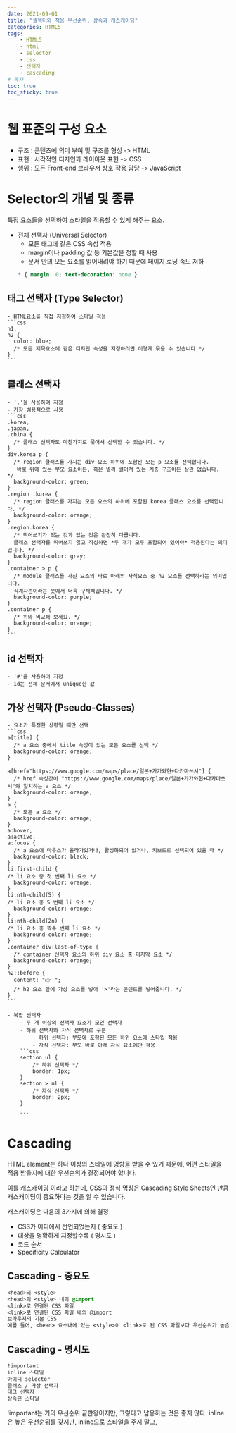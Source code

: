 ```yaml
---
date: 2021-09-01
title: "셀렉터와 적용 우선순위, 상속과 캐스캐이딩"
categories: HTML5
tags:
    - HTML5
    - html
    - selector
    - css
    - 선택자
    - cascading
# 목차
toc: true
toc_sticky: true
---
```

# 웹 표준의 구성 요소
- 구조 : 콘텐츠에 의미 부여 및 구조를 형성 -> HTML
- 표현 : 시각적인 디자인과 레이아웃 표현 -> CSS
- 행위 : 모든 Front-end 브라우저 상호 작용 담당 -> JavaScript

# **Selector의 개념 및 종류**
특정 요소들을 선택하여 스타일을 적용할 수 있게 해주는 요소.
- 전체 선택자 (Universal Selector)
    - 모든 태그에 같은 CSS 속성 적용
    - margin이나 padding 값 등 기본값을 정할 때 사용
    - 문서 안의 모든 요소를 읽어내려야 하기 때문에 페이지 로딩 속도 저하
    ```css
    * { margin: 0; text-decoration: none }
    ```
    
## 태그 선택자 (Type Selector)
    - HTML요소를 직접 지정하여 스타일 적용
    ```css
    h1,
    h2 {
      color: blue;
      /* 모든 제목요소에 같은 디자인 속성을 지정하려면 이렇게 묶을 수 있습니다 */
    }
    ```

## 클래스 선택자
    - '.'을 사용하여 지정
    - 가장 범용적으로 사용
    ```css
    .korea,
    .japan,
    .china {
      /* 클래스 선택자도 마찬가지로 묶어서 선택할 수 있습니다. */
    }
    div.korea p {
      /* region 클래스를 가지는 div 요소 하위에 포함된 모든 p 요소를 선택합니다.
       바로 위에 있는 부모 요소이든, 혹은 멀리 떨어져 있는 계층 구조이든 상관 없습니다. */
      background-color: green;
    }
    .region .korea {
      /* region 클래스를 가지는 모든 요소의 하위에 포함된 korea 클래스 요소를 선택합니다. */
      background-color: orange;
    }
    .region.korea {
      /* 띄어쓰기가 있는 것과 없는 것은 완전히 다릅니다.
      클래스 선택자를 띄어쓰지 않고 작성하면 *두 개가 모두 포함되어 있어야* 적용된다는 의미입니다. */
      background-color: gray;
    }
    .container > p {
      /* module 클래스를 가진 요소의 바로 아래의 자식요소 중 h2 요소를 선택하라는 의미입니다.
      직계자손이라는 뜻에서 더욱 구체적입니다. */
      background-color: purple;
    }
    .container p {
      /* 위와 비교해 보세요. */
      background-color: orange;
    }
    ```

## id 선택자
    - '#'을 사용하여 지정
    - id는 전체 문서에서 unique한 값

## 가상 선택자 (Pseudo-Classes)
    - 요소가 특정한 상황일 때만 선택
    ```css
    a[title] {
      /* a 요소 중에서 title 속성이 있는 모든 요소를 선택 */
      background-color: orange;
    }

    a[href="https://www.google.com/maps/place/일본+가가와현+다카마쓰시"] {
      /* href 속성값이 "https://www.google.com/maps/place/일본+가가와현+다카마쓰시"와 일치하는 a 요소 */
      background-color: orange;
    }
    a {
      /* 모든 a 요소 */
      background-color: orange;
    }
    a:hover,
    a:active,
    a:focus {
      /* a 요소에 마우스가 올라가있거나, 활성화되어 있거나, 키보드로 선택되어 있을 때 */
      background-color: black;
    }
    li:first-child {
    /* li 요소 중 첫 번째 li 요소 */
      background-color: orange;
    }
    li:nth-child(5) {
    /* li 요소 중 5 번째 li 요소 */
      background-color: orange;
    }
    li:nth-child(2n) {
    /* li 요소 중 짝수 번째 li 요소 */
      background-color: orange;
    }
    .container div:last-of-type {
      /* container 선택자 요소의 하위 div 요소 중 마지막 요소 */
      background-color: orange;
    }
    h2::before {
      content: "👉 ";
      /* h2 요소 앞에 가상 요소를 넣어 '>'라는 콘텐트를 넣어줍니다. */
    }
    ```

    - 복합 선택자
        - 두 개 이상의 선택자 요소가 모인 선택자
        - 하위 선택자와 자식 선택자로 구분
            - 하위 선택자: 부모에 포함된 모든 하위 요소에 스타일 적용
            - 자식 선택자: 부모 바로 아래 자식 요소에만 적용
        ```css
        section ul {
            /* 하위 선택자 */
            border: 1px;
        }
        section > ul {
            /* 자식 선택자 */
            border: 2px;
        }
        
        ```

# Cascading
HTML element는 하나 이상의 스타일에 영향을 받을 수 있기 때문에, 어떤 스타일을 적용 받을지에 대한 우선순위가 결정되어야 합니다.

이를 캐스캐이딩 이라고 하는데, CSS의 정식 명칭은 Cascading Style Sheets인 만큼 캐스캐이딩이 중요하다는 것을 알 수 있습니다.

캐스캐이딩은 다음의 3가지에 의해 결정
- CSS가 어디에서 선언되었는지 ( 중요도 )
- 대상을 명확하게 지정할수록 ( 명시도 )
- 코드 순서
- Specificity Calculator

## Cascading - 중요도
```css
<head>의 <style>
<head>의 <style> 내의 @import
<link>로 연결된 CSS 파일
<link>로 연결된 CSS 파일 내의 @import
브라우저의 기본 CSS
예를 들어, <head> 요소내에 있는 <style>이 <link>로 된 CSS 파일보다 우선순위가 높습니다.
```

## Cascading - 명시도
```css
!important
inline 스타일
아이디 selector
클래스 / 가상 선택자
태그 선택자
상속된 스타일
```
!important는 거의 우선순위 끝판왕이지만, 그렇다고 남용하는 것은 좋지 않다.
inline은 높은 우선순위를 갖지만, inline으로 스타일을 주지 말고, <style>이나 외부 CSS 파일로 빼는 것이 좋다.

## Cascading - 코드 순서
늦게 선언된 스타일이 우선 적용

## Cascading - Specificity Calculator
 구체성 점수에 따라서 스타일 적용이 선택됨
    - 구체성 값
        - id 선택자 :  100점
        - Class 선택자, 가상 클래스 : 10점
        - 태그 선택자, 가상요소 : 1점

    - https://specificity.keegan.st 에서 점수 계산 가능


- 출처
    - 선택자에 대한 더 자세한 분류 및 개념: https://www.nextree.co.kr/p8468/
    - sample code: https://codepen.io/fromhans/pen/GREZjvX
    - 캐스케이딩: https://victorydntmd.tistory.com/190
